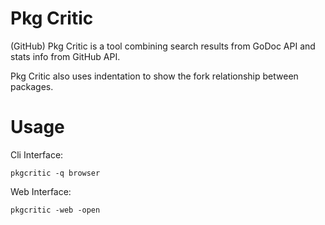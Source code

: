 # Pkg Critic

(GitHub) Pkg Critic is a tool combining search results from GoDoc API and stats info from GitHub API.

Pkg Critic also uses indentation to show the fork relationship between packages.

# Usage

Cli Interface:


```
pkgcritic -q browser
```

Web Interface:

```
pkgcritic -web -open
```
